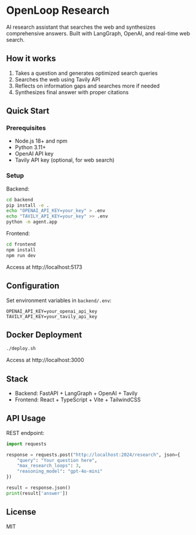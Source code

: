 # OpenLoop Research

AI research assistant that searches the web and synthesizes comprehensive answers. Built with LangGraph, OpenAI, and real-time web search.

## How it works

1. Takes a question and generates optimized search queries
2. Searches the web using Tavily API
3. Reflects on information gaps and searches more if needed
4. Synthesizes final answer with proper citations

## Quick Start

### Prerequisites

- Node.js 18+ and npm
- Python 3.11+
- OpenAI API key
- Tavily API key (optional, for web search)

### Setup

Backend:
```bash
cd backend
pip install -e .
echo "OPENAI_API_KEY=your_key" > .env
echo "TAVILY_API_KEY=your_key" >> .env
python -m agent.app
```

Frontend:
```bash
cd frontend
npm install
npm run dev
```

Access at http://localhost:5173

## Configuration

Set environment variables in `backend/.env`:
```
OPENAI_API_KEY=your_openai_api_key
TAVILY_API_KEY=your_tavily_api_key
```

## Docker Deployment

```bash
./deploy.sh
```

Access at http://localhost:3000

## Stack

- Backend: FastAPI + LangGraph + OpenAI + Tavily
- Frontend: React + TypeScript + Vite + TailwindCSS

## API Usage

REST endpoint:
```python
import requests

response = requests.post("http://localhost:2024/research", json={
    "query": "Your question here",
    "max_research_loops": 3,
    "reasoning_model": "gpt-4o-mini"
})

result = response.json()
print(result['answer'])
```

## License

MIT 
